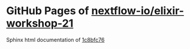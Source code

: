 GitHub Pages of [nextflow-io/elixir-workshop-21](https://github.com/nextflow-io/elixir-workshop-21.git)
===
Sphinx html documentation of [1c8bfc76](https://github.com/nextflow-io/elixir-workshop-21/tree/1c8bfc760ed9499dec49a3ce7ec771cda32afadc)
